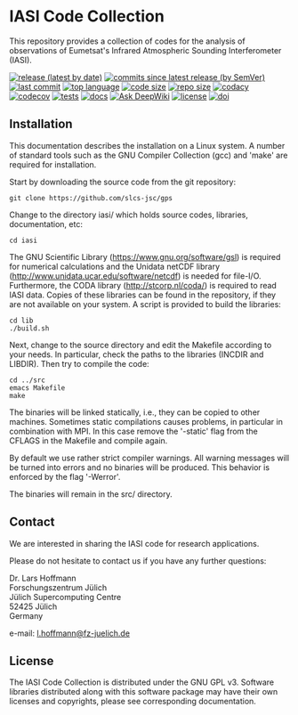 # IASI Code Collection

This repository provides a collection of codes for the analysis of
observations of Eumetsat's Infrared Atmospheric Sounding
Interferometer (IASI).

[![release (latest by date)](https://img.shields.io/github/v/release/slcs-jsc/iasi)](https://github.com/slcs-jsc/iasi/releases)
[![commits since latest release (by SemVer)](https://img.shields.io/github/commits-since/slcs-jsc/iasi/latest)](https://github.com/slcs-jsc/iasi/commits/master)
[![last commit](https://img.shields.io/github/last-commit/slcs-jsc/iasi.svg)](https://github.com/slcs-jsc/iasi/commits/master)
[![top language](https://img.shields.io/github/languages/top/slcs-jsc/iasi.svg)](https://github.com/slcs-jsc/iasi/tree/master/src)
[![code size](https://img.shields.io/github/languages/code-size/slcs-jsc/iasi.svg)](https://github.com/slcs-jsc/iasi/tree/master/src)
[![repo size](https://img.shields.io/github/repo-size/slcs-jsc/iasi.svg)](https://github.com/slcs-jsc/iasi/tree/master/src)
[![codacy](https://api.codacy.com/project/badge/Grade/a9de7b2239f843b884d2a4eb583726c9)](https://app.codacy.com/gh/slcs-jsc/iasi?utm_source=github.com&utm_medium=referral&utm_content=slcs-jsc/iasi&utm_campaign=Badge_Grade_Settings)
[![codecov](https://codecov.io/gh/slcs-jsc/iasi/branch/master/graph/badge.svg?token=4X6IEHWUBJ)](https://codecov.io/gh/slcs-jsc/iasi)
[![tests](https://img.shields.io/github/actions/workflow/status/slcs-jsc/iasi/tests.yml?branch=master&label=tests)](https://github.com/slcs-jsc/iasi/actions)
[![docs](https://img.shields.io/github/actions/workflow/status/slcs-jsc/iasi/docs.yml?branch=master&label=docs)](https://slcs-jsc.github.io/iasi)
[![Ask DeepWiki](https://deepwiki.com/badge.svg)](https://deepwiki.com/slcs-jsc/iasi)
[![license](https://img.shields.io/github/license/slcs-jsc/iasi.svg)](https://github.com/slcs-jsc/iasi/blob/master/COPYING)
[![doi](https://zenodo.org/badge/DOI/10.5281/zenodo.15867855.svg)](https://doi.org/10.5281/zenodo.15867855)

## Installation

This documentation describes the installation on a Linux system.
A number of standard tools such as the GNU Compiler Collection (gcc)
and 'make' are required for installation.

Start by downloading the source code from the git repository:

    git clone https://github.com/slcs-jsc/gps

Change to the directory iasi/ which holds source codes,
libraries, documentation, etc:

    cd iasi

The GNU Scientific Library (https://www.gnu.org/software/gsl)
is required for numerical calculations and the Unidata netCDF library
(http://www.unidata.ucar.edu/software/netcdf) is needed for file-I/O.
Furthermore, the CODA library (http://stcorp.nl/coda/) is required to read IASI data.
Copies of these libraries can be found in the repository, if they are
not available on your system. A script is provided to build the libraries:

    cd lib
    ./build.sh

Next, change to the source directory and edit the Makefile according to
your needs. In particular, check the paths to the libraries
(INCDIR and LIBDIR). Then try to compile the code:

    cd ../src
    emacs Makefile
    make

The binaries will be linked statically, i.e., they can be copied to other
machines. Sometimes static compilations causes problems, in particular in
combination with MPI. In this case remove the '-static' flag from the
CFLAGS in the Makefile and compile again.

By default we use rather strict compiler warnings.
All warning messages will be turned into errors and no binaries will be
produced. This behavior is enforced by the flag '-Werror'.

The binaries will remain in the src/ directory.

## Contact

We are interested in sharing the IASI code for research applications.

Please do not hesitate to contact us if you have any further questions:

Dr. Lars Hoffmann  
Forschungszentrum Jülich  
Jülich Supercomputing Centre  
52425 Jülich  
Germany  

e-mail: l.hoffmann@fz-juelich.de

## License

The IASI Code Collection is distributed under the GNU GPL v3.
Software libraries distributed along with this software package may have
their own licenses and copyrights, please see corresponding documentation.

